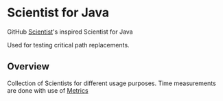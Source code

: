 # Scientist for Java
GitHub [Scientist](https://github.com/github/scientist)'s inspired Scientist for Java

Used for testing critical path replacements.

## Overview

Collection of Scientists for different usage purposes.
Time measurements are done with use of [Metrics](https://dropwizard.github.io/metrics/3.1.0/)
